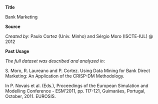 **Title**

Bank Marketing

**Source**

_Created by_: Paulo Cortez (Univ. Minho) and Sérgio Moro (ISCTE-IUL) @ 2012

**Past Usage**

_The full dataset was described and analyzed in_:

S. Moro, R. Laureano and P. Cortez. Using Data Mining for Bank Direct Marketing: An Application of the CRISP-DM Methodology.

In P. Novais et al. (Eds.), Proceedings of the European Simulation and Modelling Conference - ESM'2011, pp. 117-121, Guimarães, Portugal, October, 2011. EUROSIS.
